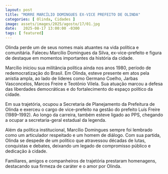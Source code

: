 ```yaml
---
layout: post
title: "MORRE MARCÍLIO DOMINGUES EX-VICE PREFEITO DE OLINDA"
categories: [ Olinda, Cidades ]
image: assets/images/2025/agosto/17/01.jpg
date:   2025-08-17 13:00:00 -0300
tags: [ featured]
---
```

Olinda perde um de seus nomes mais atuantes na vida política e comunitária. Faleceu Marcílio Domingues da Silva, ex-vice-prefeito e figura de destaque em momentos importantes da história da cidade.

Marcílio iniciou sua militância política ainda nos anos 1980, período de redemocratização do Brasil. Em Olinda, esteve presente em atos pela anistia ampla, ao lado de líderes como Germano Coelho, Jarbas Vasconcelos, Marcos Freire e Teotônio Vilela. Sua atuação marcou a defesa das liberdades democráticas e do fortalecimento do espaço político da cidade.

Em sua trajetória, ocupou a Secretaria de Planejamento da Prefeitura de Olinda e exerceu o cargo de vice-prefeito na gestão do prefeito Luís Freire (1989–1992). Ao longo da carreira, também esteve ligado ao PPS, chegando a ocupar a secretaria-geral estadual da legenda.

Além da política institucional, Marcílio Domingues sempre foi lembrado como um articulador respeitado e um homem de diálogo. Com sua partida, Olinda se despede de um político que atravessou décadas de lutas, conquistas e debates, deixando um legado de compromisso público e dedicação à cidade.

Familiares, amigos e companheiros de trajetória prestaram homenagens, destacando sua firmeza de caráter e o amor por Olinda.
